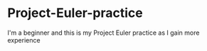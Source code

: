 # Project-Euler-practice
I'm a beginner and this is my Project Euler practice as I gain more experience
